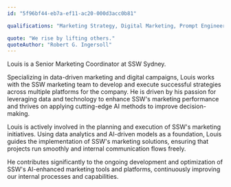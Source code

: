 ```yaml
---
id: "5f96bf44-eb7a-ef11-ac20-000d3acc0b81"

qualifications: "Marketing Strategy, Digital Marketing, Prompt Engineering, AI"

quote: "We rise by lifting others."
quoteAuthor: "Robert G. Ingersoll"
---
```


Louis is a Senior Marketing Coordinator at SSW Sydney.

Specializing in data-driven marketing and digital campaigns, Louis works with the SSW marketing team to develop and execute successful strategies across multiple platforms for the company. He is driven by his passion for leveraging data and technology to enhance SSW's marketing performance and thrives on applying cutting-edge AI methods to improve decision-making.

Louis is actively involved in the planning and execution of SSW's marketing initiatives. Using data analytics and AI-driven models as a foundation, Louis guides the implementation of SSW's marketing solutions, ensuring that projects run smoothly and internal communication flows freely.

He contributes significantly to the ongoing development and optimization of SSW's AI-enhanced marketing tools and platforms, continuously improving our internal processes and capabilities.
